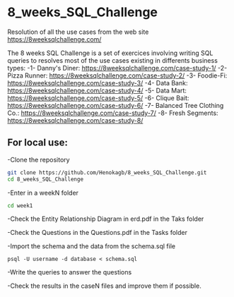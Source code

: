 # 8_weeks_SQL_Challenge
Resolution of all the use cases from the web site https://8weeksqlchallenge.com/

The 8 weeks SQL Challenge is a set of exercices involving writing SQL queries to resolves most of the use cases existing in differents business types:
-1- Danny's Diner: https://8weeksqlchallenge.com/case-study-1/
-2- Pizza Runner: https://8weeksqlchallenge.com/case-study-2/
-3- Foodie-Fi: https://8weeksqlchallenge.com/case-study-3/
-4- Data Bank: https://8weeksqlchallenge.com/case-study-4/
-5- Data Mart: https://8weeksqlchallenge.com/case-study-5/
-6- Clique Bait: https://8weeksqlchallenge.com/case-study-6/
-7- Balanced Tree Clothing Co.: https://8weeksqlchallenge.com/case-study-7/
-8- Fresh Segments: https://8weeksqlchallenge.com/case-study-8/

## For local use:
-Clone the repository
```sh
git clone https://github.com/Henokagb/8_weeks_SQL_Challenge.git
cd 8_weeks_SQL_Challenge
```
-Enter in a weekN folder
```sh
cd week1
```
-Check the Entity Relationship Diagram in erd.pdf in the Taks folder

-Check the Questions in the Questions.pdf in the Tasks folder

-Import the schema and the data from the schema.sql file
```example postgresql
psql -U username -d database < schema.sql
````

-Write the queries to answer the questions

-Check the results in the caseN files and improve them if possible.
